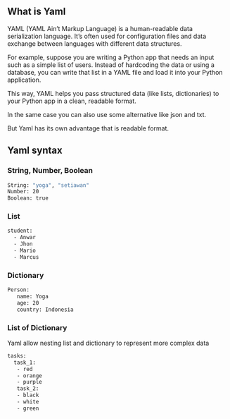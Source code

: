 ## What is Yaml
YAML (YAML Ain’t Markup Language) is a human-readable data serialization language.
It’s often used for configuration files and data exchange between languages with different data structures.

For example, suppose you are writing a Python app that needs an input such as a simple list of users.
Instead of hardcoding the data or using a database, you can write that list in a YAML file and load it into your Python application.

This way, YAML helps you pass structured data (like lists, dictionaries) to your Python app in a clean, readable format.

In the same case you can also use some alternative like json and txt. 

But Yaml has its own advantage that is readable format.

## Yaml syntax

### String, Number, Boolean

```bash
String: "yoga", "setiawan"
Number: 20
Boolean: true
```
### List

```bash
student:
  - Anwar
  - Jhon
  - Mario
  - Marcus
```

### Dictionary

```bash
Person:
   name: Yoga 
   age: 20
   country: Indonesia
```

### List of Dictionary
Yaml allow nesting list and dictionary to represent more complex data

```bash
tasks:
  task_1:
   - red
   - orange
   - purple
   task_2:
   - black
   - white
   - green
```